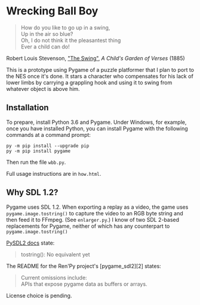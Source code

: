 Wrecking Ball Boy
=================

> How do you like to go up in a swing,  
> Up in the air so blue?  
> Oh, I do not think it the pleasantest thing  
> Ever a child can do!

Robert Louis Stevenson, ["The Swing"][1], _A Child's Garden of Verses_ (1885)

This is a prototype using Pygame of a puzzle platformer that I plan to port to the NES once it's done. It stars a character who compensates for his lack of lower limbs by carrying a grappling hook and using it to swing from whatever object is above him.

Installation
------------
To prepare, install Python 3.6 and Pygame. Under Windows, for
example, once you have installed Python, you can install Pygame with
the following commands at a command prompt:

    py -m pip install --upgrade pip
    py -m pip install pygame

Then run the file `wbb.py`.

Full usage instructions are in `how.html`.

Why SDL 1.2?
------------
Pygame uses SDL 1.2.  When exporting a replay as a video, the game
uses `pygame.image.tostring()` to capture the video to an RGB byte
string and then feed it to FFmpeg.  (See `enlarger.py`.)  I know of
two SDL 2-based replacements for Pygame, neither of which has any
counterpart to `pygame.image.tostring()`

[PySDL2 docs][1] state:

> tostring(): No equivalent yet

The README for the Ren'Py project's [pygame_sdl2][2] states:

> Current omissions include:  
> APIs that expose pygame data as buffers or arrays.

License choice is pending.

[1]: https://en.wikisource.org/wiki/The_Swing
[3]: https://pysdl2.readthedocs.io/en/rel_0_9_6/tutorial/pygamers.html#pygame-image
[4]: https://github.com/renpy/pygame_sdl2
